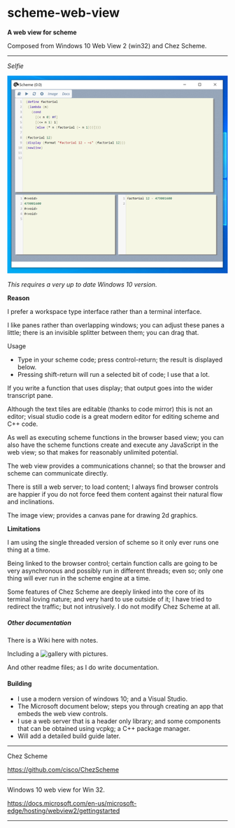 # scheme-web-view
**A web view for scheme** 

Composed from Windows 10 Web View 2 (win32) and Chez Scheme.

-------

*Selfie* 

![Selfie](assets/Selfie.png)



*This requires a very up to date Windows 10 version.*

**Reason**

I prefer a workspace type interface rather than a terminal interface.

I like panes rather than overlapping windows; you can adjust these panes a little; there is an invisible splitter between them; you can drag that.

Usage

- Type in your scheme code; press control-return; the result is displayed below.
- Pressing shift-return will run a selected bit of code; I use that a lot.


If you write a function that uses display; that output goes into the wider transcript pane.

Although the text tiles are editable (thanks to code mirror) this is not an editor; visual studio code is a great modern editor for editing scheme and C++ code.

As well as executing scheme functions in the browser based view; you can also have the scheme functions create and execute any JavaScript in the web view; so that makes for reasonably unlimited potential.

The web view provides a communications channel; so that the browser and scheme can communicate directly.

There is still a web server; to load content; I always find browser controls are happier if you do not force feed them content against their natural flow and inclinations.

The image view; provides a canvas pane for drawing 2d graphics.

**Limitations**

I am using the single threaded version of scheme so it only ever runs one thing at a time. 

Being linked to the browser control; certain function calls are going to be very asynchronous and possibly run in different threads; even so; only one thing will ever run in the scheme engine at a time.

Some features of Chez Scheme are deeply linked into the core of its terminal loving nature; and very hard to use outside of it; I have tried to redirect the traffic; but not intrusively.  I do not modify Chez Scheme at all.

##### Other documentation

There is a Wiki here with notes.

Including a ![gallery](https://github.com/alban-read/scheme-web-view/wiki/Gallery) with pictures. 


And other readme files; as I do write documentation.

#### Building

- I use a modern version of windows 10; and a Visual Studio.
- The Microsoft document below; steps you through creating an app that embeds the web view controls.
- I use a web server that is a header only library; and some components that can be obtained using vcpkg; a C++ package manager.
- Will add a detailed build guide later.

------

Chez Scheme

https://github.com/cisco/ChezScheme

---

Windows 10 web view for Win 32.

https://docs.microsoft.com/en-us/microsoft-edge/hosting/webview2/gettingstarted

-----


